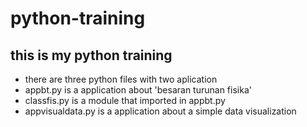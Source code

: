 # python-training
## this is my python training
- there are three python files with two aplication
- appbt.py is a application about 'besaran turunan fisika'
- classfis.py is a module that imported in appbt.py
- appvisualdata.py is a application about a simple data visualization
